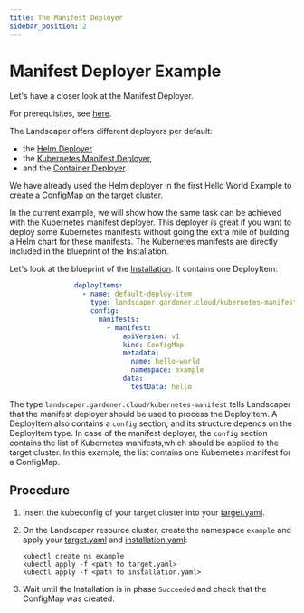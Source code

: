 ```yaml
---
title: The Manifest Deployer
sidebar_position: 2
---
```


# Manifest Deployer Example

Let's have a closer look at the Manifest Deployer.

For prerequisites, see [here](../../README.md).

The Landscaper offers different deployers per default: 

- the [Helm Deployer](../../../deployer/helm.md)
- the [Kubernetes Manifest Deployer](../../../deployer/manifest.md), 
- and the [Container Deployer](../../../deployer/container.md).

We have already used the Helm deployer in the first Hello World Example to create a ConfigMap on the target cluster.

In the current example, we will show how the same task can be achieved with the Kubernetes manifest deployer.
This deployer is great if you want to deploy some Kubernetes manifests without going the extra mile of building a Helm chart for these manifests. The Kubernetes manifests are directly included in the blueprint of the Installation.

Let's look at the blueprint of the [Installation](installation/installation.yaml). It contains one DeployItem:

```yaml
                deployItems:
                  - name: default-deploy-item
                    type: landscaper.gardener.cloud/kubernetes-manifest
                    config:  
                      manifests:
                        - manifest:
                            apiVersion: v1
                            kind: ConfigMap
                            metadata:
                              name: hello-world
                              namespace: example
                            data:
                              testData: hello
```

The type `landscaper.gardener.cloud/kubernetes-manifest` tells Landscaper that the manifest deployer should be used to process the DeployItem. A DeployItem also contains a `config` section, and its structure depends on the DeployItem type. In case of the manifest deployer, the `config` section contains the list of Kubernetes manifests,which should be applied to the target cluster. In this example, the list contains one Kubernetes manifest for a ConfigMap.

## Procedure

1. Insert the kubeconfig of your target cluster into your [target.yaml](installation/target.yaml). 

2. On the Landscaper resource cluster, create the namespace `example` and apply your [target.yaml](installation/target.yaml) and [installation.yaml](installation/installation.yaml):
   
   ```shell
   kubectl create ns example
   kubectl apply -f <path to target.yaml>
   kubectl apply -f <path to installation.yaml>
   ```

3. Wait until the Installation is in phase `Succeeded` and check that the ConfigMap was created.
